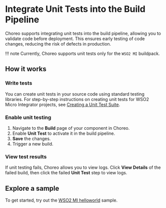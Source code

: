 # Integrate Unit Tests into the Build Pipeline

Choreo supports integrating unit tests into the build pipeline, allowing you to validate code before deployment. This ensures early testing of code changes, reducing the risk of defects in production.

!!! note
        Currently, Choreo supports unit tests only for the `WSO2 MI` buildpack.

## How it works

### Write tests

You can create unit tests in your source code using standard testing libraries. For step-by-step instructions on creating unit tests for WSO2 Micro Integrator projects, see [Creating a Unit Test Suite](https://mi.docs.wso2.com/en/latest/develop/creating-unit-test-suite/).

### Enable unit testing
1. Navigate to the **Build** page of your component in Choreo.
2. Enable **Unit Test** to activate it in the build pipeline.
3. **Save** the changes.
4. Trigger a new build.

### View test results

If unit testing fails, Choreo allows you to view logs. Click **View Details** of the failed build, then click the failed **Unit Test** step to view logs.

## Explore a sample

To get started, try out the [WSO2 MI helloworld](https://github.com/wso2/choreo-samples/tree/main/hello-world-java-task) sample. 


